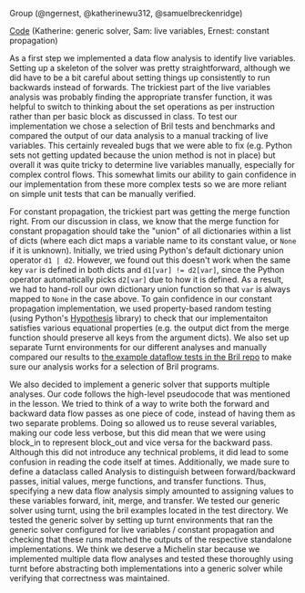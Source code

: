 Group (@ngernest, @katherinewu312, @samuelbreckenridge)

[Code](https://github.com/katherinewu312/cs6120-tasks/tree/main/l4)
(Katherine: generic solver, Sam: live variables, Ernest: constant propagation)

As a first step we implemented a data flow analysis to identify live variables. Setting up a skeleton of the solver 
was pretty straightforward, although we did have to be a bit careful about setting things up consistently to run 
backwards instead of forwards. The trickiest part of the live variables analysis was probably finding the appropriate 
transfer function, it was helpful to switch to thinking about the set operations as per instruction rather than per 
basic block as discussed in class. To test our implementation we chose a selection of Bril tests and benchmarks and 
compared the output of our data analysis to a manual tracking of live variables. This certainly revealed bugs that 
we were able to fix (e.g. Python sets not getting updated because the union method is not in place) but overall it 
was quite tricky to determine live variables manually, especially for complex control flows. This somewhat limits 
our ability to gain confidence in our implementation from these more complex tests so we are more reliant on simple 
unit tests that can be manually verified.

For constant propagation, the trickiest part was getting the merge function right.
From our discussion in class, we know that the merge function for constant propagation
should take the "union" of all dictionaries within a list of dicts (where each dict maps a variable name to its constant value, or `None` if it is unknown). Initially, we tried using 
Python's default dictionary union operator `d1 | d2`. However, we found out this doesn't
work when the same key `var` is defined in both dicts and `d1[var] != d2[var]`, 
since the Python operator automatically picks `d2[var]` due to how it is defined.
As a result, we had to hand-roll our own dictionary union function so that 
`var` is always mapped to `None` in the case above. To gain confidence in our constant propagation implementation, we used property-based random testing (using Python's [Hypothesis](https://hypothesis.readthedocs.io/en/latest/) library) to check that our implementaiton satisfies various equational properties (e.g. the output dict from the merge function should preserve all keys from the argument dicts). We also set up separate Turnt environments for our different analyses and manually compared our results to [the example dataflow tests in the Bril repo](https://github.com/sampsyo/bril/tree/main/examples/test/df) to make sure our analysis works for a selection of Bril programs. 

We also decided to implement a generic solver that supports multiple analyses. Our code follows the high-level 
pseudocode that was mentioned in the lesson. We tried to think of a way to write both the forward and backward data 
flow passes as one piece of code, instead of having them as two separate problems. Doing so allowed us to reuse 
several variables, making our code less verbose, but this did mean that we were using block_in to represent 
block_out and vice versa for the backward pass. Although this did not introduce any technical problems, it did lead 
to some confusion in reading the code itself at times. Additionally, we made sure to define a dataclass called 
Analysis to distinguish between forward/backward passes, initial values, merge functions, and transfer functions. 
Thus, specifying a new data flow analysis simply amounted to assigning values to these variables forward, init, 
merge, and transfer. We tested our generic solver using turnt, using the bril examples located in the test directory.
We tested the generic solver by setting up turnt environments that ran the generic solver configured for live 
variables / constant propagation and checking that these runs matched the outputs of the respective standalone 
implementations. We think we deserve a Michelin star because we implemented multiple data flow analyses and tested 
these thoroughly using turnt before abstracting both implementations into a generic solver while verifying that 
correctness was maintained.